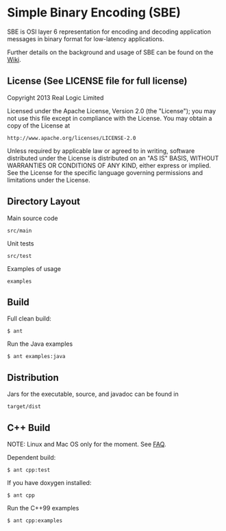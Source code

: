 Simple Binary Encoding (SBE)
============================

SBE is OSI layer 6 representation for encoding and decoding application messages in binary format for low-latency applications.

Further details on the background and usage of SBE can be found on the [Wiki](https://github.com/real-logic/simple-binary-encoding/wiki).

License (See LICENSE file for full license)
-------------------------------------------
Copyright 2013 Real Logic Limited

Licensed under the Apache License, Version 2.0 (the "License");
you may not use this file except in compliance with the License.
You may obtain a copy of the License at

    http://www.apache.org/licenses/LICENSE-2.0

Unless required by applicable law or agreed to in writing, software
distributed under the License is distributed on an "AS IS" BASIS,
WITHOUT WARRANTIES OR CONDITIONS OF ANY KIND, either express or implied.
See the License for the specific language governing permissions and
limitations under the License.

Directory Layout
----------------

Main source code

    src/main

Unit tests

    src/test

Examples of usage

    examples


Build
-----

Full clean build:

    $ ant

Run the Java examples

    $ ant examples:java

Distribution
------------

Jars for the executable, source, and javadoc can be found in

    target/dist

C++ Build
---------

NOTE: Linux and Mac OS only for the moment. See [FAQ](https://github.com/real-logic/simple-binary-encoding/wiki/Frequently-Asked-Questions).

Dependent build:

    $ ant cpp:test

If you have doxygen installed:

    $ ant cpp

Run the C++99 examples

    $ ant cpp:examples
